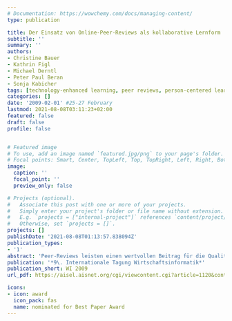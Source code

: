 ```yaml
---
# Documentation: https://wowchemy.com/docs/managing-content/
type: publication

title: Der Einsatz von Online-Peer-Reviews als kollaborative Lernform
subtitle: ''
summary: ''
authors:
- Christine Bauer
- Kathrin Figl
- Michael Derntl
- Peter Paul Beran
- Sonja Kabicher
tags: [technology-enhanced learning, peer reviews, person-centered learning]
categories: []
date: '2009-02-01' #25-27 February
lastmod: 2021-08-08T03:11:23+02:00
featured: false
draft: false
profile: false


# Featured image
# To use, add an image named `featured.jpg/png` to your page's folder.
# Focal points: Smart, Center, TopLeft, Top, TopRight, Left, Right, BottomLeft, Bottom, BottomRight.
image:
  caption: ''
  focal_point: ''
  preview_only: false

# Projects (optional).
#   Associate this post with one or more of your projects.
#   Simply enter your project's folder or file name without extension.
#   E.g. `projects = ["internal-project"]` references `content/project/deep-learning/index.md`.
#   Otherwise, set `projects = []`.
projects: []
publishDate: '2021-08-08T01:13:57.838094Z'
publication_types:
- '1'
abstract: 'Peer-Reviews leisten einen wertvollen Beitrag für die Qualitätssicherung in Unternehmen sowie im Wissenschaftsbetrieb und haben auf Grund zahlreicher positiver Effekte für Studierende und Lehrende als didaktische Methode auch in der Wissensvermittlung Einzug gehalten. Im Kontext aktueller Forschung über die Rolle neuer Medien im Peer-Review-Prozess analysiert die vorliegende Studie, ob und welchen Mehrwert Online-Peer-Reviews verglichen mit Face-to-Face- Peer-Reviews aus der Sicht der Studierenden bieten können. Im Rahmen einer universitären Lehrveranstaltung wurde diese Fragestellung mit Hilfe eines Online-Fragebogens unter Einbezug qualitativer und quantitativer Methoden untersucht (n=38). Ergebnisse zeigen, dass Studierende Online-Peer-Reviews mit Rückfragemöglichkeit präferieren, da das Feedback schriftlich festgehalten wird und damit Missverständnisse durch mündlichen Austausch beseitigt werden können. Für positiv empfundene Peer-Reviews ist nicht nur die Kombination der eingesetzten Medien wichtig, sondern auch deren Reihenfolge und Gewichtung im Review-Prozess.'
publication: '*9\. Internationale Tagung Wirtschaftsinformatik*'
publication_short: WI 2009
url_pdf: https://aisel.aisnet.org/cgi/viewcontent.cgi?article=1120&context=wi2009

icons:
- icon: award
  icon_pack: fas
  name: nominated for Best Paper Award
---
```

